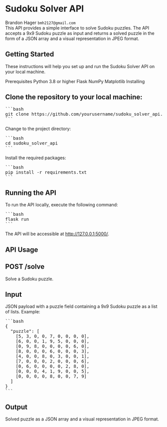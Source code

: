 # Sudoku Solver API
Brandon Hager
`bmh2127@gmail.com`  
This API provides a simple interface to solve Sudoku puzzles. The API accepts a 9x9 Sudoku puzzle as input and returns a solved puzzle in the form of a JSON array and a visual representation in JPEG format.

## Getting Started
These instructions will help you set up and run the Sudoku Solver API on your local machine.

Prerequisites
Python 3.8 or higher
Flask
NumPy
Matplotlib
Installing

## Clone the repository to your local machine:
<pre>
```bash
git clone https://github.com/yourusername/sudoku_solver_api.git
```
</pre>
Change to the project directory:
<pre>
```bash
cd sudoku_solver_api
```
</pre>
Install the required packages:
<pre>
```bash
pip install -r requirements.txt
```
</pre>

## Running the API

To run the API locally, execute the following command:
<pre>
```bash
flask run
```
</pre>
The API will be accessible at http://127.0.0.1:5000/.
## API Usage
## POST /solve
Solve a Sudoku puzzle.

## Input
JSON payload with a puzzle field containing a 9x9 Sudoku puzzle as a list of lists.
Example:

<pre>
```bash
{
  "puzzle": [
    [5, 3, 0, 0, 7, 0, 0, 0, 0],
    [6, 0, 0, 1, 9, 5, 0, 0, 0],
    [0, 9, 8, 0, 0, 0, 0, 6, 0],
    [8, 0, 0, 0, 6, 0, 0, 0, 3],
    [4, 0, 0, 8, 0, 3, 0, 0, 1],
    [7, 0, 0, 0, 2, 0, 0, 0, 6],
    [0, 6, 0, 0, 0, 0, 2, 8, 0],
    [0, 0, 0, 4, 1, 9, 0, 0, 5],
    [0, 0, 0, 0, 8, 0, 0, 7, 9]
  ]
}
```
</pre>

## Output
Solved puzzle as a JSON array and a visual representation in JPEG format.



